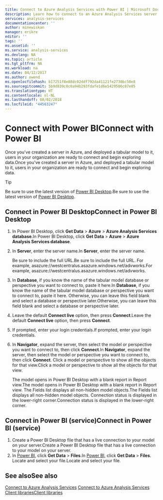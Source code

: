 ```yaml
---
title: Connect to Azure Analysis Services with Power BI | Microsoft Docs
description: Learn how to connect to an Azure Analysis Services server by using Power BI.
services: analysis-services
documentationcenter: ''
author: minewiskan
manager: erikre
editor: ''
tags: ''
ms.assetid: ''
ms.service: analysis-services
ms.devlang: NA
ms.topic: article
ms.tgt_pltfrm: NA
ms.workload: na
ms.date: 04/12/2017
ms.author: owend
ms.openlocfilehash: b17251f8e88dc02ddf792da41121fe2730bc50e8
ms.sourcegitcommit: 5b9d839c0c0a94b293fdafe1d6e5429506c07e05
ms.translationtype: HT
ms.contentlocale: nl-NL
ms.lasthandoff: 08/02/2018
ms.locfileid: "44563247"
---
```

# <a name="connect-with-power-bi"></a><span data-ttu-id="e726b-103">Connect with Power BI</span><span class="sxs-lookup"><span data-stu-id="e726b-103">Connect with Power BI</span></span>

<span data-ttu-id="e726b-104">Once you've created a server in Azure, and deployed a tabular model to it, users in your organization are ready to connect and begin exploring data.</span><span class="sxs-lookup"><span data-stu-id="e726b-104">Once you've created a server in Azure, and deployed a tabular model to it, users in your organization are ready to connect and begin exploring data.</span></span> 

> [!TIP]
> <span data-ttu-id="e726b-105">Be sure to use the latest version of [Power BI Desktop](https://powerbi.microsoft.com/desktop/).</span><span class="sxs-lookup"><span data-stu-id="e726b-105">Be sure to use the latest version of [Power BI Desktop](https://powerbi.microsoft.com/desktop/).</span></span>
> 
> 
  
## <a name="connect-in-power-bi-desktop"></a><span data-ttu-id="e726b-106">Connect in Power BI Desktop</span><span class="sxs-lookup"><span data-stu-id="e726b-106">Connect in Power BI Desktop</span></span>

1. <span data-ttu-id="e726b-107">In Power BI Desktop, click **Get Data** > **Azure** > **Azure Analysis Services database**.</span><span class="sxs-lookup"><span data-stu-id="e726b-107">In Power BI Desktop, click **Get Data** > **Azure** > **Azure Analysis Services database**.</span></span>

2. <span data-ttu-id="e726b-108">In **Server**, enter the server name.</span><span class="sxs-lookup"><span data-stu-id="e726b-108">In **Server**, enter the server name.</span></span> 
    
    <span data-ttu-id="e726b-109">Be sure to include the full URL.</span><span class="sxs-lookup"><span data-stu-id="e726b-109">Be sure to include the full URL.</span></span> <span data-ttu-id="e726b-110">For example, asazure://westcentralus.asazure.windows.net/advworks.</span><span class="sxs-lookup"><span data-stu-id="e726b-110">For example, asazure://westcentralus.asazure.windows.net/advworks.</span></span>

3. <span data-ttu-id="e726b-111">In **Database**, if you know the name of the tabular model database or perspective you want to connect to, paste it here.</span><span class="sxs-lookup"><span data-stu-id="e726b-111">In **Database**, if you know the name of the tabular model database or perspective you want to connect to, paste it here.</span></span> <span data-ttu-id="e726b-112">Otherwise, you can leave this field blank and select a database or perspective later.</span><span class="sxs-lookup"><span data-stu-id="e726b-112">Otherwise, you can leave this field blank and select a database or perspective later.</span></span>

4. <span data-ttu-id="e726b-113">Leave the default **Connect live** option, then press **Connect**.</span><span class="sxs-lookup"><span data-stu-id="e726b-113">Leave the default **Connect live** option, then press **Connect**.</span></span> 

5. <span data-ttu-id="e726b-114">If prompted, enter your login credentials.</span><span class="sxs-lookup"><span data-stu-id="e726b-114">If prompted, enter your login credentials.</span></span> 

6. <span data-ttu-id="e726b-115">In **Navigator**, expand the server, then select the model or perspective you want to connect to, then click **Connect**.</span><span class="sxs-lookup"><span data-stu-id="e726b-115">In **Navigator**, expand the server, then select the model or perspective you want to connect to, then click **Connect**.</span></span> <span data-ttu-id="e726b-116">Click  a model or perspective to show all the objects for that view.</span><span class="sxs-lookup"><span data-stu-id="e726b-116">Click  a model or perspective to show all the objects for that view.</span></span>

    <span data-ttu-id="e726b-117">The model opens in Power BI Desktop with a blank report in Report view.</span><span class="sxs-lookup"><span data-stu-id="e726b-117">The model opens in Power BI Desktop with a blank report in Report view.</span></span> <span data-ttu-id="e726b-118">The Fields list displays all non-hidden model objects.</span><span class="sxs-lookup"><span data-stu-id="e726b-118">The Fields list displays all non-hidden model objects.</span></span> <span data-ttu-id="e726b-119">Connection status is displayed in the lower-right corner.</span><span class="sxs-lookup"><span data-stu-id="e726b-119">Connection status is displayed in the lower-right corner.</span></span>

## <a name="connect-in-power-bi-service"></a><span data-ttu-id="e726b-120">Connect in Power BI (service)</span><span class="sxs-lookup"><span data-stu-id="e726b-120">Connect in Power BI (service)</span></span>

1. <span data-ttu-id="e726b-121">Create a Power BI Desktop file that has a live connection to your model on your server.</span><span class="sxs-lookup"><span data-stu-id="e726b-121">Create a Power BI Desktop file that has a live connection to your model on your server.</span></span>
2. <span data-ttu-id="e726b-122">In [Power BI](https://powerbi.microsoft.com), click **Get Data** > **Files**.</span><span class="sxs-lookup"><span data-stu-id="e726b-122">In [Power BI](https://powerbi.microsoft.com), click **Get Data** > **Files**.</span></span> <span data-ttu-id="e726b-123">Locate and select your file.</span><span class="sxs-lookup"><span data-stu-id="e726b-123">Locate and select your file.</span></span>



## <a name="see-also"></a><span data-ttu-id="e726b-124">See also</span><span class="sxs-lookup"><span data-stu-id="e726b-124">See also</span></span>
<span data-ttu-id="e726b-125">[Connect to Azure Analysis Services](analysis-services-connect.md) </span><span class="sxs-lookup"><span data-stu-id="e726b-125">[Connect to Azure Analysis Services](analysis-services-connect.md) </span></span>  
[<span data-ttu-id="e726b-126">Client libraries</span><span class="sxs-lookup"><span data-stu-id="e726b-126">Client libraries</span></span>](analysis-services-data-providers.md)

